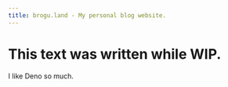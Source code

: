 ```yaml
---
title: brogu.land - My personal blog website.
---
```

# This text was written while WIP.
I like Deno so much.
